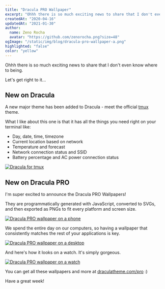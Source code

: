 ```yaml
---
title: "Dracula PRO Wallpaper"
excerpt: "Ohhh there is so much exciting news to share that I don't even know where to being. Let's get right to it..."
createdAt: "2020-04-16"
updatedAt: "2021-01-30"
author:
  name: Zeno Rocha
  avatar: "https://github.com/zenorocha.png?size=48"
ogImage: "/static/img/blog/dracula-pro-wallpaper-a.png"
highlighted: "false"
color: "yellow"
---
```


Ohhh there is so much exciting news to share that I don't even know where to being.

Let's get right to it...

## New on Dracula

A new major theme has been added to Dracula - meet the official [tmux](/tmux) theme.

What I like about this one is that it has all the things you need right on your terminal like:

- Day, date, time, timezone
- Current location based on network
- Temperature and forecast
- Network connection status and SSID
- Battery percentage and AC power connection status

[![Dracula for tmux](/static/img/blog/dracula-pro-wallpaper-a.png)](/tmux)

## New on Dracula PRO

I'm super excited to announce the Dracula PRO Wallpapers!

They are programmatically generated with JavaScript, converted to SVGs, and then exported as PNGs to fit every platform and screen size.

[![Dracula PRO wallpaper on a phone](/static/img/blog/dracula-pro-wallpaper-b.gif)](/pro)

We spend the entire day on our computers, so having a wallpaper that consistently matches the rest of your applications is key.

[![Dracula PRO wallpaper on a desktop](/static/img/blog/dracula-pro-wallpaper-c.gif)](/pro)

And here's how it looks on a watch. It's simply gorgeous.

[![Dracula PRO wallpaper on a watch](/static/img/blog/dracula-pro-wallpaper-d.gif)](/pro)

You can get all these wallpapers and more at [draculatheme.com/pro](/pro) :)

Have a great week!

